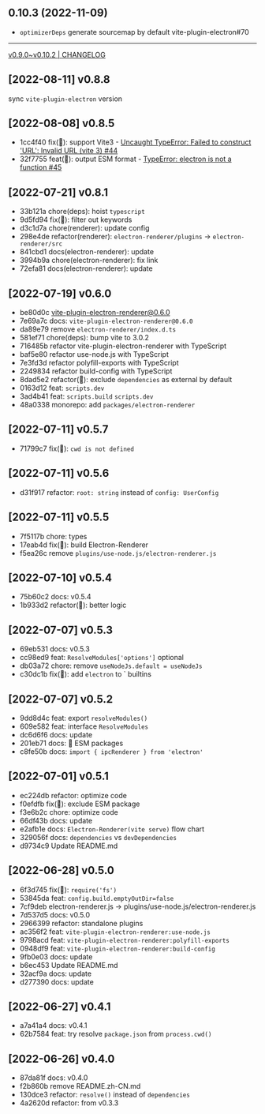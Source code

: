 ## 0.10.3 (2022-11-09)

- `optimizerDeps` generate sourcemap by default vite-plugin-electron#70

---

[v0.9.0~v0.10.2 | CHANGELOG](https://github.com/electron-vite/vite-plugin-electron/blob/v0.10.2/CHANGELOG.md)

## [2022-08-11] v0.8.8

sync `vite-plugin-electron` version

## [2022-08-08] v0.8.5

- 1cc4f40 fix(🌱): support Vite3 - [Uncaught TypeError: Failed to construct 'URL': Invalid URL (vite 3) #44](https://github.com/electron-vite/vite-plugin-electron/issues/44)
- 32f7755 feat(🌱): output ESM format - [TypeError: electron is not a function #45](https://github.com/electron-vite/vite-plugin-electron/issues/45)

## [2022-07-21] v0.8.1

- 33b121a chore(deps): hoist `typescript`
- 9d5fd94 fix(🐞): filter out keywords
- d3c1d7a chore(renderer): update config
- 298e4de refactor(renderer): `electron-renderer/plugins` -> `electron-renderer/src`
- 841cbd1 docs(electron-renderer): update
- 3994b9a chore(electron-renderer): fix link
- 72efa81 docs(electron-renderer): update

## [2022-07-19] v0.6.0

- be80d0c vite-plugin-electron-renderer@0.6.0
- 7e69a7c docs: `vite-plugin-electron-renderer@0.6.0`
- da89e79 remove `electron-renderer/index.d.ts`
- 581ef71 chore(deps): bump vite to 3.0.2
- 716485b refactor vite-plugin-electron-renderer with TypeScript
- baf5e80 refactor use-node.js with TypeScript
- 7e3fd3d refactor polyfill-exports with TypeScript
- 2249834 refactor build-config with TypeScript
- 8dad5e2 refactor(🚨): exclude `dependencies` as external by default
- 0163d12 feat: `scripts.dev`
- 3ad4b41 feat: `scripts.build` `scripts.dev`
- 48a0338 monorepo: add `packages/electron-renderer`

## [2022-07-11] v0.5.7

- 71799c7 fix(🐞): `cwd is not defined`

## [2022-07-11] v0.5.6

- d31f917 refactor: `root: string` instead of `config: UserConfig`

## [2022-07-11] v0.5.5

- 7f5117b chore: types
- 17eab4d fix(🐞): build Electron-Renderer
- f5ea26c remove `plugins/use-node.js/electron-renderer.js`

## [2022-07-10] v0.5.4

- 75b60c2 docs: v0.5.4
- 1b933d2 refactor(🌱): better logic

## [2022-07-07] v0.5.3

- 69eb531 docs: v0.5.3
- cc98ed9 feat: `ResolveModules['options']`  optional
- db03a72 chore: remove `useNodeJs.default = useNodeJs`
- c30dc1b fix(🐞): add `electron` to ` builtins

## [2022-07-07] v0.5.2

- 9dd8d4c feat: export `resolveModules()`
- 609e582 feat: interface `ResolveModules`
- dc6d6f6 docs: update
- 201eb71 docs: 🚨 ESM packages
- c8fe50b docs: `import { ipcRenderer } from 'electron'`

## [2022-07-01] v0.5.1

- ec224db refactor: optimize code
- f0efdfb fix(🐞): exclude ESM package
- f3e6b2c chore: optimize code
- 66df43b docs: update
- e2afb1e docs: `Electron-Renderer(vite serve)` flow chart
- 329056f docs: `dependencies` vs `devDependencies`
- d9734c9 Update README.md

## [2022-06-28] v0.5.0

- 6f3d745 fix(🐞): `require('fs')`
- 53845da feat: `config.build.emptyOutDir=false`
- 7cf9deb electron-renderer.js -> plugins/use-node.js/electron-renderer.js
- 7d537d5 docs: v0.5.0
- 2966399 refactor: standalone plugins
- ac356f2 feat: `vite-plugin-electron-renderer:use-node.js`
- 9798acd feat: `vite-plugin-electron-renderer:polyfill-exports`
- 0948df9 feat: `vite-plugin-electron-renderer:build-config`
- 9fb0e03 docs: update
- b6ec453 Update README.md
- 32acf9a docs: update
- d277390 docs: update

## [2022-06-27] v0.4.1

- a7a41a4 docs: v0.4.1
- 62b7584 feat: try resolve `package.json` from `process.cwd()`

## [2022-06-26] v0.4.0

- 87da81f docs: v0.4.0
- f2b860b remove README.zh-CN.md
- 130dce3 refactor: `resolve()` instead of `dependencies`
- 4a2620d refactor: from v0.3.3
